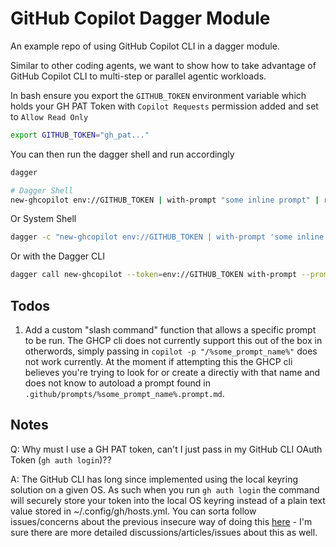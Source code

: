 # GitHub Copilot Dagger Module

An example repo of using GitHub Copilot CLI in a dagger module.

Similar to other coding agents, we want to show how to take advantage of GitHub Copilot CLI to multi-step or parallel agentic workloads.


In bash ensure you export the ```GITHUB_TOKEN``` environment variable which holds your GH PAT Token with ```Copilot Requests``` permission added and set to ```Allow Read Only```
```bash
export GITHUB_TOKEN="gh_pat..."
```

You can then run the dagger shell and run accordingly
```bash
dagger

# Dagger Shell
new-ghcopilot env://GITHUB_TOKEN | with-prompt "some inline prompt" | response | content
```

Or System Shell
```bash
dagger -c "new-ghcopilot env://GITHUB_TOKEN | with-prompt 'some inline prompt' | response | content"
```

Or with the Dagger CLI
```bash
dagger call new-ghcopilot --token=env://GITHUB_TOKEN with-prompt --prompt='some inline prompt' response content
```

## Todos
1. Add a custom "slash command" function that allows a specific prompt to be run.  The GHCP cli does not currently support this out of the box in otherwords, simply passing in ```copilot -p "/%some_prompt_name%"``` does not work currently.  At the moment if attempting this the GHCP cli believes you're trying to look for or create a directiy with that name and does not know to autoload a prompt found in ```.github/prompts/%some_prompt_name%.prompt.md```.

## Notes

Q: Why must I use a GH PAT token, can't I just pass in my GitHub CLI OAuth Token (```gh auth login```)??

A: The GitHub CLI has long since implemented using the local keyring solution on a given OS.  As such when you run ```gh auth login``` the command will securely store your token into the local OS keyring instead of a plain text value stored in ~/.config/gh/hosts.yml.  You can sorta follow issues/concerns about the previous insecure way of doing this [here](https://github.com/cli/cli/issues/8954) - I'm sure there are more detailed discussions/articles/issues about this as well.